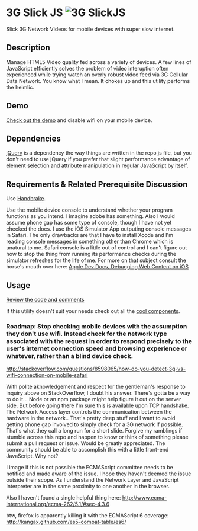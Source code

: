 # 3G Slick JS ![3G SlickJS](http://s3.amazonaws.com/mynodebucket/assets/images/slicklogo.png)

Slick 3G Network Videos for mobile devices with super slow internet.

## Description

Manage HTML5 Video quality fed across a variety of devices. A few lines of JavaScript efficiently solves the problem of video interuption often experienced while trying watch an overly robust video feed via 3G Cellular Data Network. You know what I mean. It chokes up and this utility performs the heimlic. 

## Demo

[Check out the demo](http://video.kickr.io) and disable wifi on your mobile device.

## Dependencies

[jQuery](http://ajax.googleapis.com/ajax/libs/jquery/1.8.3/jquery.min.js) is a dependency the way things are written in the repo js file, but you don't need to use jQuery if you prefer that slight performance advantage of element selection and attribute manipulation in regular JavaScript by itself.

## Requirements & Related Prerequisite Discussion

Use [Handbrake](http://handbrake.fr/downloads.php).

Use the mobile device console to understand whether your program functions as you intend. I imagine adobe has something. Also I would assume phone gap has some type of console, though I have not yet checked the docs. I use the iOS Simulator App outputing console messages in Safari. The only drawbacks are that I have to install Xcode and I'm reading console messages in something other than Chrome which is unatural to me. Safari console is a little out of control and I can't figure out how to stop the thing from running its performance checks during the simulator refreshes for the life of me. For more on that subject consult the horse's mouth over here: [Apple Dev Docs, Debugging Web Content on iOS](http://goo.gl/8A7BN)

## Usage

[Review the code and comments](http://github.com/bcardan/3gslick.js/blob/master/3gslick.js)


If this utility doesn't suit your needs check out all the [cool components](https://github.com/component/component/wiki/Components#wiki-media).

### Roadmap: Stop checking mobile devices with the assumption they don't use wifi. Instead check for the network type associated with the request in order to respond precisely to the user's internet connection speed and browsing experience or whatever, rather than a blind device check. 

http://stackoverflow.com/questions/8598065/how-do-you-detect-3g-vs-wifi-connection-on-mobile-safari

With polite aknowledgement and respect for the gentleman's response to inquiry above on StackOverflow, I doubt his answer. There's gotta be a way to do it... Node or an npm package might help figure it out on the server side. But before going there I'm sure this is available upon TCP handshake. The Network Access layer controls the communication between the hardware in the network..  That's pretty deep stuff and I want to avoid getting phone gap involved to simply check for a 3G network if possible. That's what they call a long run for a short slide. Forgive my ramblings if stumble across this repo and happen to know or think of something please submit a pull request or issue. Would be greatly appreciated. The community should be able to accomplish this with a little front-end JavaScript. Why not? 

I image if this is not possible the ECMAScript committee needs to be notified and made aware of the issue. I hope they haven't deemed the issue outside their scope. As I understand the Network Layer and JavaScript Interpreter are in the same proximity to one another in the browser. 

Also I haven't found a single helpful thing here: http://www.ecma-international.org/ecma-262/5.1/#sec-4.3.6

btw, firefox is apparently killing it with the ECMAScript 6 coverage: http://kangax.github.com/es5-compat-table/es6/